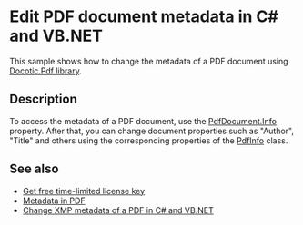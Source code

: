 # Edit PDF document metadata in C# and VB.NET

This sample shows how to change the metadata of a PDF document using [Docotic.Pdf library](https://bitmiracle.com/pdf-library/).

## Description

To access the metadata of a PDF document, use the [PdfDocument.Info](https://api.docotic.com/pdfdocument-info) property. After that, you can change document properties such as "Author", "Title" and others using the corresponding properties of the [PdfInfo](https://api.docotic.com/pdfinfo) class.

## See also
* [Get free time-limited license key](https://bitmiracle.com/pdf-library/download)
* [Metadata in PDF](https://bitmiracle.com/pdf-library/edit/#metadata)
* [Change XMP metadata of a PDF in C# and VB.NET](/Samples/Metadata/SetXmpProperties)
